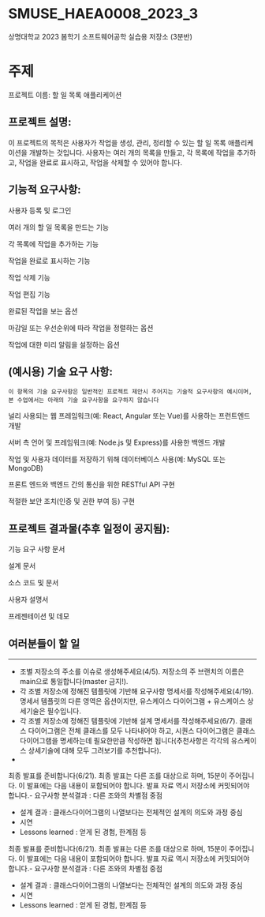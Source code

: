 # SMUSE_HAEA0008_2023_3

상명대학교 2023 봄학기 소프트웨어공학 실습용 저장소 (3분반)

# 주제

프로젝트 이름: 할 일 목록 애플리케이션

## 프로젝트 설명:

이 프로젝트의 목적은 사용자가 작업을 생성, 관리, 정리할 수 있는 할 일 목록 애플리케이션을 개발하는 것입니다. 사용자는 여러 개의 목록을 만들고, 각 목록에 작업을 추가하고, 작업을 완료로 표시하고, 작업을 삭제할 수 있어야 합니다.

## 기능적 요구사항:

사용자 등록 및 로그인

여러 개의 할 일 목록을 만드는 기능

각 목록에 작업을 추가하는 기능

작업을 완료로 표시하는 기능

작업 삭제 기능

작업 편집 기능

완료된 작업을 보는 옵션

마감일 또는 우선순위에 따라 작업을 정렬하는 옵션

작업에 대한 미리 알림을 설정하는 옵션

## **(예시용)** 기술 요구 사항:

`이 항목의 기술 요구사항은 일반적인 프로젝트 제안시 주어지는 기술적 요구사항의 예시이며, 본 수업에서는 아래의 기술 요구사항을 요구하지 않습니다`

널리 사용되는 웹 프레임워크(예: React, Angular 또는 Vue)를 사용하는 프런트엔드 개발

서버 측 언어 및 프레임워크(예: Node.js 및 Express)를 사용한 백엔드 개발

작업 및 사용자 데이터를 저장하기 위해 데이터베이스 사용(예: MySQL 또는 MongoDB)

프론트 엔드와 백엔드 간의 통신을 위한 RESTful API 구현

적절한 보안 조치(인증 및 권한 부여 등) 구현

## 프로젝트 결과물(추후 일정이 공지됨):

기능 요구 사항 문서

설계 문서

소스 코드 및 문서

사용자 설명서

프레젠테이션 및 데모

## 여러분들이 할 일

---

- 조별 저장소의 주소를 이슈로 생성해주세요(4/5). 저장소의 주 브랜치의 이름은 main으로 통일합니다(master 금지!).
- 각 조별 저장소에 정해진 템플릿에 기반해 요구사항 명세서를 작성해주세요(4/19). 명세서 템플릿의 다른 영역은 옵션이지만, 유스케이스 다이어그램 + 유스케이스 상세기술은 필수입니다.
- 각 조별 저장소에 정해진 템플릿에 기반해 설계 명세서를 작성해주세요(6/7). 클래스 다이어그램은 전체 클래스를 모두 나타내어야 하고, 시퀀스 다이어그램은 클래스 다이어그램을 명세하는데 필요한만큼 작성하면 됩니다(추천사항은 각각의 유스케이스 상세기술에 대해 모두 그려보기를 추천합니다).
- 

최종 발표를 준비합니다(6/21). 최종 발표는 다른 조를 대상으로 하며, 15분이 주어집니다. 이 발표에는 다음 내용이 포함되어야 합니다. 발표 자료 역시 저장소에 커밋되어야 합니다.- 요구사항 분석결과 : 다른 조와의 차별점 중점

- 설계 결과 : 클래스다이어그램의 나열보다는 전체적인 설계의 의도와 과정 중심
- 시연
- Lessons learned : 얻게 된 경험, 한계점 등

최종 발표를 준비합니다(6/21). 최종 발표는 다른 조를 대상으로 하며, 15분이 주어집니다. 이 발표에는 다음 내용이 포함되어야 합니다. 발표 자료 역시 저장소에 커밋되어야 합니다.- 요구사항 분석결과 : 다른 조와의 차별점 중점

- 설계 결과 : 클래스다이어그램의 나열보다는 전체적인 설계의 의도와 과정 중심
- 시연
- Lessons learned : 얻게 된 경험, 한계점 등

